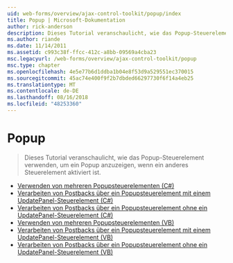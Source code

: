 ```yaml
---
uid: web-forms/overview/ajax-control-toolkit/popup/index
title: Popup | Microsoft-Dokumentation
author: rick-anderson
description: Dieses Tutorial veranschaulicht, wie das Popup-Steuerelement verwenden, um ein Popup anzuzeigen, wenn ein anderes Steuerelement aktiviert ist.
ms.author: riande
ms.date: 11/14/2011
ms.assetid: c993c38f-ffcc-412c-a8bb-09569a4cba23
msc.legacyurl: /web-forms/overview/ajax-control-toolkit/popup
msc.type: chapter
ms.openlocfilehash: 4e5e77b6d1ddba1b04e8f53d9a529551ec370015
ms.sourcegitcommit: 45ac74e400f9f2b7dbded66297730f6f14a4eb25
ms.translationtype: MT
ms.contentlocale: de-DE
ms.lasthandoff: 08/16/2018
ms.locfileid: "48253360"
---
```

<a name="popup"></a>Popup
====================
> Dieses Tutorial veranschaulicht, wie das Popup-Steuerelement verwenden, um ein Popup anzuzeigen, wenn ein anderes Steuerelement aktiviert ist.


- [Verwenden von mehreren Popupsteuerelementen (C#)](using-multiple-popup-controls-cs.md)
- [Verarbeiten von Postbacks über ein Popupsteuerelement mit einem UpdatePanel-Steuerelement (C#)](handling-postbacks-from-a-popup-control-with-an-updatepanel-cs.md)
- [Verarbeiten von Postbacks über ein Popupsteuerelement ohne ein UpdatePanel-Steuerelement (C#)](handling-postbacks-from-a-popup-control-without-an-updatepanel-cs.md)
- [Verwenden von mehreren Popupsteuerelementen (VB)](using-multiple-popup-controls-vb.md)
- [Verarbeiten von Postbacks über ein Popupsteuerelement mit einem UpdatePanel-Steuerelement (VB)](handling-postbacks-from-a-popup-control-with-an-updatepanel-vb.md)
- [Verarbeiten von Postbacks über ein Popupsteuerelement ohne ein UpdatePanel-Steuerelement (VB)](handling-postbacks-from-a-popup-control-without-an-updatepanel-vb.md)
